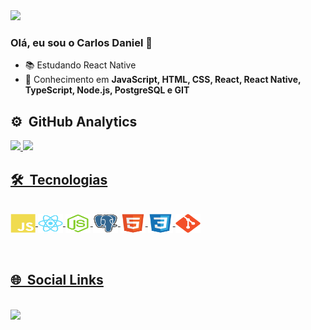 <img src="https://github.com/carlosdaniel31/img-header/blob/main/github-header-image.png" />

### Olá, eu sou o Carlos Daniel 👋

- 📚 Estudando React Native
- 💬 Conhecimento em **JavaScript, HTML, CSS, React, React Native, TypeScript, Node.js, PostgreSQL e GIT**

## ⚙️ &nbsp;GitHub Analytics
<div display="flex" align-items="center">
  <a href="https://github.com/carlosdaniel31">
  <img src="https://github-readme-stats-wheat-two-53.vercel.app/api?username=carlosdaniel31&theme=neon&hide_border=false&include_all_commits=false&count_private=false"  width="364px" />
  <img src="https://github-readme-stats-wheat-two-53.vercel.app/api/top-langs/?username=carlosdaniel31&theme=neon&hide_border=false&include_all_commits=false&count_private=false&layout=compact" />
</div>
  <h2> 🛠 &nbsp;Tecnologias</h2>
<div style="display: inline_block"><br>
  <img align="center" alt="Daniel-Js" height="30" width="40" title="Javascript" src="https://raw.githubusercontent.com/devicons/devicon/master/icons/javascript/javascript-plain.svg">
  <img align="center" alt="Daniel-React" height="30" width="40" title="React" src="https://raw.githubusercontent.com/devicons/devicon/master/icons/react/react-original.svg">
  <img align="center" alt="Daniel-Node" height="30" width="40" title="Node.js" src="https://raw.githubusercontent.com/devicons/devicon/master/icons/nodejs/nodejs-original.svg">
  <img align="center" alt="Daniel-Postgre" height="30" width="40" title="PostgreSQL" src="https://raw.githubusercontent.com/devicons/devicon/master/icons/postgresql/postgresql-original.svg">
  <img align="center" alt="Daniel-HTML" height="30" width="40" title="HTML" src="https://raw.githubusercontent.com/devicons/devicon/master/icons/html5/html5-original.svg">
  <img align="center" alt="Daniel-CSS" height="30" width="40" title="CSS" src="https://raw.githubusercontent.com/devicons/devicon/master/icons/css3/css3-original.svg">
  <img align="center" alt="Daniel-Git" height="30" width="40" title="Git" src="https://raw.githubusercontent.com/devicons/devicon/master/icons/git/git-original.svg">
</div>
  <br></br>
  
  <h2> 🌐 &nbsp;Social Links</h2>
  <div style="display: inline_block"><br>
  <a href="https://www.linkedin.com/in/carlos-daniel-silva" target="_blank"><img src="https://img.shields.io/badge/-LinkedIn-%230077B5?style=for-the-badge&logo=linkedin&logoColor=white" target="_blank"></a> 
 </div>
